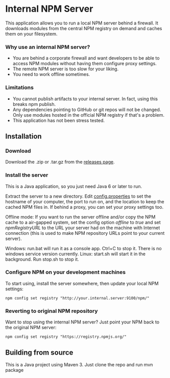 Internal NPM Server
===================

This application allows you to run a local NPM server behind a firewall. It downloads modules from the central NPM
registry on demand and caches them on your filesystem.

### Why use an internal NPM server?

* You are behind a corporate firewall and want developers to be able to access NPM modules without having them configure proxy settings.
* The remote NPM server is too slow for your liking.
* You need to work offline sometimes.

### Limitations

* You cannot publish artifacts to your internal server. In fact, using this breaks npm publish.
* Any dependencies pointing to GitHub or git repos will not be changed. Only use modules hosted in the official NPM registry if that's a problem.
* This application has not been stress tested.

Installation
------------

### Download

Download the .zip or .tar.gz from the [releases page](https://github.com/danielflower/internal-npm-server/releases).

### Install the server

This is a Java application, so you just need Java 6 or later to run.

Extract the server to a new directory. Edit [config.properties](https://github.com/danielflower/internal-npm-server/blob/master/src/main/assembly/config.properties)
to set the hostname of your computer, the port to run on, and the location to keep the cached NPM files in.
If behind a proxy, you can set your proxy settings too.

Offline mode: If you want to run the server offline and/or copy the NPM cache to a air-gapped system,
set the config option *offline* to *true* and set *npmRegistryURL* to the URL your server had on the
machine with Internet connection (this is used to make NPM repository URLs point to your current server).

Windows: run.bat will run it as a console app. Ctrl+C to stop it. There is no windows service version currently.
Linux: start.sh will start it in the background. Run stop.sh to stop it.

### Configure NPM on your development machines

To start using, install the server somewhere, then update your local NPM settings:

    npm config set registry "http://your.internal.server:9100/npm/"

### Reverting to original NPM repository

Want to stop using the internal NPM server? Just point your NPM back to the original NPM server:

    npm config set registry "https://registry.npmjs.org/"

Building from source
--------------------

This is a Java project using Maven 3. Just clone the repo and run mvn package
